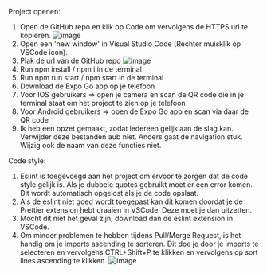 Project openen:
1. Open de GitHub repo en klik op Code om vervolgens de HTTPS url te kopiëren. 
   ![image](https://github.com/Young-Innovative-Thinkers/NPOConnect/assets/75488878/6598ad30-ddd0-4936-92ec-5fe7211d71a5)
2. Open een 'new window' in Visual Studio Code (Rechter muisklik op VSCode icon). 
3. Plak de url van de GitHub repo
   ![image](https://github.com/Young-Innovative-Thinkers/NPOConnect/assets/75488878/58a021fe-0300-4fe9-bd51-e8ad01a09d77)
4. Run npm install / npm i in de terminal
5. Run npm run start / npm start in de terminal
6. Download de Expo Go app op je telefoon
7. Voor IOS gebruikers => open je camera en scan de QR code die in je terminal staat om het project te zien op je telefoon
8. Voor Android gebruikers => open de Expo Go app en scan via daar de QR code
9. Ik heb een opzet gemaakt, zodat iedereen gelijk aan de slag kan. Verwijder deze bestanden aub niet. Anders gaat de navigation stuk. Wijzig ook de naam van deze functies niet.

Code style:
1. Eslint is toegevoegd aan het project om ervoor te zorgen dat de code style gelijk is. Als je dubbele quotes gebruikt moet er een error komen. Dit wordt automatisch opgelost als je de code opslaat.
2. Als de eslint niet goed wordt toegepast kan dit komen doordat je de Prettier extension hebt draaien in VSCode. Deze moet je dan uitzetten.
3. Mocht dit niet het geval zijn, download dan de eslint extension in VSCode.
4. Om minder problemen te hebben tijdens Pull/Merge Request, is het handig om je imports ascending te sorteren. Dit doe je door je imports te selecteren en vervolgens CTRL+Shift+P te klikken en vervolgens op sort lines ascending te klikken.
![image](https://github.com/Young-Innovative-Thinkers/NPOConnect/assets/75488878/08098778-b20a-4f0f-91f4-2140dc5caad5)
